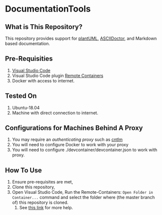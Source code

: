 # DocumentationTools
## What is This Repository?
This repository provides support for [plantUML](https://plantuml.com), [ASCIIDoctor](https://asciidoctor.org), and Markdown based documentation.

## Pre-Requisities
1. [Visual Studio Code](https://code.visualstudio.com) 
2. Visual Studio Code plugin [Remote Containers](https://marketplace.visualstudio.com/items?itemName=ms-vscode-remote.remote-containers)
3. Docker with access to internet.

## Tested On
1. Ubuntu-18.04
2. Machine with direct connection to internet. 

## Configurations for Machines Behind A Proxy
1. You may require an *authenticating proxy* such as [cntlm](http://cntlm.sourceforge.net)
2. You will need to configure Docker to work with your proxy 
3. You will need to configure ./devcontainer/devcontainer.json to work with proxy.

## How To Use 
1. Ensure pre-requisites are met,
2. Clone this repository, 
3. Open Visual Studio Code, Run the Remote-Containers: `Open Folder in Container...` command and select the folder where (the master branch of) this repository is cloned.
   1. See [this link](https://marketplace.visualstudio.com/items?itemName=ms-vscode-remote.remote-containers) for more help.
